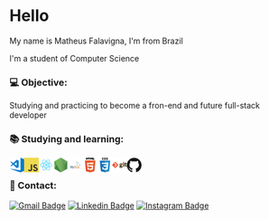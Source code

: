 # Hello
My name is Matheus Falavigna, I'm from Brazil

I'm a student of Computer Science

### 💻 Objective:
Studying and practicing to become a fron-end and future full-stack developer

### 📚 Studying and learning: 
<img align="left" alt="Visual Studio Code" width="26px" src="https://raw.githubusercontent.com/github/explore/80688e429a7d4ef2fca1e82350fe8e3517d3494d/topics/visual-studio-code/visual-studio-code.png" />
<img align="left" alt="JavaScript" width="26px" src="https://raw.githubusercontent.com/github/explore/80688e429a7d4ef2fca1e82350fe8e3517d3494d/topics/javascript/javascript.png" />
<img align="left" alt="React" width="26px" src="https://raw.githubusercontent.com/github/explore/80688e429a7d4ef2fca1e82350fe8e3517d3494d/topics/react/react.png" />
<img align="left" alt="Node.js" width="26px" src="https://raw.githubusercontent.com/github/explore/80688e429a7d4ef2fca1e82350fe8e3517d3494d/topics/nodejs/nodejs.png" />
<img align="left" alt="MySQL" width="26px" src="https://raw.githubusercontent.com/github/explore/80688e429a7d4ef2fca1e82350fe8e3517d3494d/topics/mysql/mysql.png" />
<img align="left" alt="HTML5" width="26px" src="https://raw.githubusercontent.com/github/explore/80688e429a7d4ef2fca1e82350fe8e3517d3494d/topics/html/html.png" />
<img align="left" alt="CSS3" width="26px" src="https://raw.githubusercontent.com/github/explore/80688e429a7d4ef2fca1e82350fe8e3517d3494d/topics/css/css.png" />
<img align="left" alt="Git" width="26px" src="https://raw.githubusercontent.com/github/explore/80688e429a7d4ef2fca1e82350fe8e3517d3494d/topics/git/git.png" />
<img align="left" alt="GitHub" width="26px" src="https://raw.githubusercontent.com/github/explore/78df643247d429f6cc873026c0622819ad797942/topics/github/github.png" />

<br />

### 👦 Contact:
[![Gmail Badge](https://img.shields.io/badge/-Gmail-Red?style=flat-square&logo=Gmail&logoColor=white&link=matheusfalavigna@gmail.com)](mailto:matheusfalavigna@gmail.com)
[![Linkedin Badge](https://img.shields.io/badge/-Linkedin-Blue?style=flat-square&logo=Linkedin&logoColor=white&link=https://www.linkedin.com/in/matheusfalavigna/)](https://www.linkedin.com/in/matheusfalavigna/) 
[![Instagram Badge](https://img.shields.io/badge/-Instagram-E4405F?style=flat-square&logo=Instagram&logoColor=white&link=https://www.instagram.com/matheusfalavigna/)](https://www.instagram.com/matheusfalavigna/)


